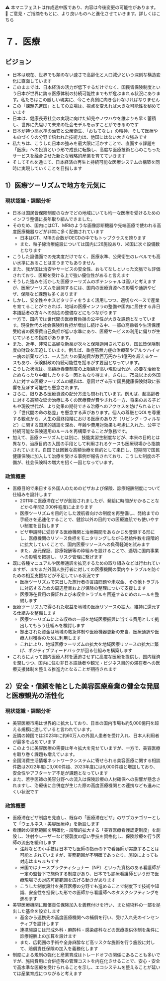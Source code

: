 ⚠️ 本マニフェストは作成途中版であり、内容は今後変更の可能性があります。  
💬 ご意見・ご指摘をもとに、より良いものへと進化させていきます。詳しくはこちら

# ７．医療

## ビジョン

- 日本は現在、世界でも類のない速さで高齢化と人口減少という深刻な構造変化に直面しています  
- このままでは、日本経済の活力が低下するだけでなく、国民皆保険制度という日本が世界に誇る医療体制の持続可能性までもが危ぶまれる状況にあります。私たちはこの厳しい現実に、今こそ真剣に向き合わなければなりません  
- この「課題先進国」としての立場は、視点を変えれば大きな可能性を秘めています  
- 日本は、健康長寿社会の実現に向けた知見やノウハウを誰よりも早く蓄積し、世界に先駆けて未来の社会モデルを示すことができるのです  
- 日本が持つ高水準の治安と公衆衛生、「おもてなし」の精神、そして医療やものづくりの分野で培われた技術力は、他国にはない大きな強みです  
- 私たちは、こうした日本の強みを最大限に活かすことで、直面する課題を「医療」への投資という形で成長に転換し、高度な医療技術と心のこもったサービスを融合させた新たな戦略的産業を育てていきます  
- そしてそれを通じて、日本経済の再生と持続可能な医療システムの構築を同時に実現していくことを目指します

## 

## 1）医療ツーリズムで地方を元気に

### 現状認識・課題分析

* 日本は国民皆保険制度のなかでどの地域にいても均一な医療を受けるためのインフラ整備に長年取り組んできました。  
* そのため、国内にはCT、MRIのような画像診断機器や先端医療で使われる高度医療機器などが非常に多く配備されています  
  * 日本はCT、MRIの台数がOECDの中でもトップクラスを誇ります  
  * また、粒子線治療施設については国内に26施設あり、米国に次ぐ設備数となります  
* こうした設備面での充実度だけでなく、医療水準、公衆衛生のレベルでも高い水準にあることは言うまでもありません  
* また、我が国は治安やサービスの安全性、おもてなしといった文脈でも評価されており、医療を受ける上で強い優位性があると言えます  
* そうした強みを活かした医療ツーリズムのポテンシャルは高いと考えますが、医療ツーリズムを展開するには、国内の医療資源への影響や通訳やビザ、保険など課題も多くあります  
* しかし、安全性やホスピタリティをうまく活用しつつ、適切なペースで産業を育てることができれば、地域の医療インフラの整備や国内に居住する非日本語話者の方々への対応の整備などにもつながります
* 一方で、国内では世代間の医療費負担の公平性が大きな課題となっています。現役世代の社会保険料負担が増加し続ける中、一部の高齢者や生活保護受給者の医療費自己負担が低い水準にあり、医療サービスの利用に偏りが生じているとの指摘があります。
* また、近年、非常に高額な新薬が次々と保険適用されており、国民皆保険制度の財政を圧迫しています。例えば、重症筋無力症の治療薬やアルツハイマー病の新薬などは、一人当たりの薬剤費が数百万円から1億円を超えるケースもあり、保険財政の持続可能性を揺るがす要因となっています。
* こうした状況は、高額療養費制度の上限額が高い現役世代が、必要な治療をためらったり中断したりする一因ともなり得ます。さらに、75歳以上の外国人に対する医療ツーリズムの緩和は、意図せざる形で国民健康保険財政に影響を及ぼす可能性も懸念されます。
* さらに、限りある医療資源の配分方法も問われています。例えば、超高齢者に対する高額な延命治療に多くの医療費が費やされる一方、将来のある子どもや現役世代が、より効果の期待できる治療へのアクセスを妨げられるという「世代間の命の格差」を懸念する声があります。個人の尊厳とQOLを尊重する観点から、人生の最終段階における医療のあり方（リビング・ウィルなど）に関する国民的議論を深め、年齢や費用対効果も考慮に入れた、公平で持続可能な保険適用のルールを再構築することが急務です。
* 加えて、医療ツーリズムとは別に、技能実習生制度などが、本来の目的とは異なり、治療目的の入国の手段として利用されるケースも医療現場から指摘されています。自国では困難な高額治療を目的として来日し、短期間で国民健康保険に加入して治療を受ける事例が報告されており、こうした制度の不備が、社会保険料の増大を招く一因となっています。

### 政策概要

- 医療目的で来日する外国人のためのビザおよび保険、診療報酬制度について仕組みを設計します
  - 2011年に医療滞在ビザが創設されましたが、発給に時間がかかることなどから年間2,000件程度に止まります
  - 医療ツーリズムを目的とした渡航者向けの制度を再整備し、発給までの手続きを迅速化することで、健診以外の目的での医療渡航でも使いやすい制度を目指します
  - ビザ申請時に受診する医療機関と治療期間をあらかじめ登録する形にし、医療機関のリソース負担をモニタリングしながら発給件数を段階的に拡大していくことで、国内医療リソースへの負荷軽減を試みます
  - また、身元保証、診療報酬等の枠組みを設けることで、適切に国内事業への影響を把握し、リスク管理に繋げます
- 既に各種マニュアルや医療通訳を拡充するための取り組みなどは行われていますが、まだまだ外国人旅行者に対しての医療機関の案内やトラブルを防ぐための相互支援などが不足している状況です
  - 医療ツーリズムで来日した旅行者の言語問題や未収金、その他トラブルに対応するための周辺産業および保険の整理について支援します
  - 医療滞在費用の保証および未収金トラブルを回避するためのルールを整備します
- 医療ツーリズムで得られた収益を地域の医療リソースの拡大、維持に還元する仕組みを整備します
  - 医療ツーリズムによる収益の一部を地域医療振興に当てる費用として拠出してもらう仕組みを検討します
  - 拠出された資金は地域の救急体制や医療機器更新の充当、医療通訳や医療人材獲得のために利用します
  - これにより、地域医療ツーリズムの拡大を地域医療リソースの拡大に繋げ、ポジティブフィードバックが回る仕組みを構築します
- これらによって国内医療人材を逼迫させずに高度な医療を提供し、国内経済を潤しつつ、国内に住む非日本語話者や観光・ビジネス目的の滞在者への医療支援体制を整える推進力となることが期待されます

## 2）安全・信頼を軸とした美容医療産業の健全な発展と医療観光の活性化

### 現状認識・課題分析

- 美容医療市場は世界的に拡大しており、日本の国内市場も約5,000億円を超える規模に達していると言われています。
- 近隣の韓国では2023年に約60万人の外国人患者を受け入れ、日本人利用者が最多を占めています
- このように美容医療の需要は年々拡大を見せていますが、一方で、美容医療を取り巻く課題も増えています。
- 全国消費生活情報ネットワークシステムに寄せられる美容医療に関する相談件数は2022年度に3,000件超、2023年度には6,000件超と増加しており、安全性やアフターケア不足が課題となっています
- また、若手医師の美容分野への流入は保険診療の人材確保への影響が懸念されますし、治療後に合併症が生じた際の高度医療機関との連携なども進みにくい状況です

### 政策概要

- 医療滞在ビザ制度を見直し、既存の「医療滞在ビザ」のサブカテゴリーとして「ウェルネス・美容医療枠」を新設します
- 看護師の実務範囲を明確化・段階的拡大する「美容医療看護認定制度」を創設し、注射やレーザーなど侵襲度の低い手技を資格化し、保険診療を行う医師の流出を緩和します
  - 注射などの小手技は日本でも医師の指示の下で看護師が実施することは可能とされていますが、実務範囲が不明確であったり、施設によっても対応はまちまちです
  - 米国ではナースプラクティショナー（NP）といった資格のある看護師が一定の監督下で施術する制度があり、日本でも診療看護師という形で医療現場での対応可能範囲を広げる動きがあります
  - こうした制度設計を美容医療の分野でも進めることで制度下で技術や知識、安全性を担保した形での医師から看護師へのタスクシフティングを進めます
- 美容医療機関に賠償責任保険加入を義務付けを行い、また施術料の一部を拠出した基金を設立します
  - 基金から連携先の高度医療機関への補償を行い、受け入れ先のインセンティブを設計します
  - 連携施設には形成外科・麻酔科・感染症科などの医療提供体制を条件に診療報酬上の加算を設けます
  - また、広範囲の手術や全身麻酔など高リスクな施術を行う施設に対して、賠償責任保険の加入を義務化します
- 制度による規制の強化と産業育成はトレードオフの関係にあることも多いですが、施術費用に合併症等の管理コストを内在化させることで、安心・安全で高水準な医療を受けられることを示し、エコシステムを整えることが延いては産業育成につながると考えます
